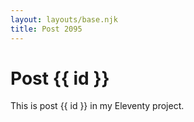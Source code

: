 ```yaml
---
layout: layouts/base.njk
title: Post 2095
---
```


# Post {{ id }}

This is post {{ id }} in my Eleventy project.
